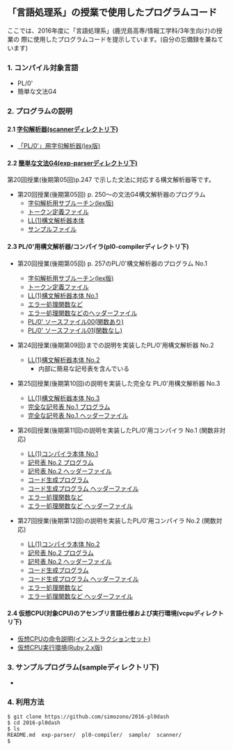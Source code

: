 ## 「言語処理系」の授業で使用したプログラムコード
ここでは、2016年度に「言語処理系」(鹿児島高専/情報工学科/3年生向け)の授業の
際に使用したプログラムコードを提示しています。(自分の忘備録を兼ねています)

### 1. コンパイル対象言語
* PL/0'
* 簡単な文法G4

### 2. プログラムの説明

#### 2.1 [字句解析器(scannerディレクトリ下)](scanner)
  * [「PL/0'」用字句解析器(lex版)](scanner/pl0-scanner.l)

#### 2.2 [簡単な文法G4(exp-parserディレクトリ下)](exp-parser)

第20回授業(後期第05回)p.247 で示した文法に対応する構文解析器等です。

* 第20回授業(後期第05回) p. 250～の文法G4構文解析器のプログラム
  * [字句解析用サブルーチン(lex版)](exp-parser/exp-scanner.l)
  * [トークン定義ファイル](scanner/tokentable.h)
  * [LL(1)構文解析器本体](exp-parser/exp-ll-parser01.c)
  * [サンプルファイル](sample/exp01.txt)

#### 2.3 PL/0'用構文解析器/コンパイラ(pl0-compilerディレクトリ下)
* 第20回授業(後期第05回) p. 257のPL/0'構文解析器のプログラム No.1
  * [字句解析用サブルーチン(lex版)](pl0-compiler/pl0-scanner.l)
  * [トークン定義ファイル](scanner/tokentable.h)
  * [LL(1)構文解析器本体 No.1](pl0-compiler/pl0-ll-parser01.c)
  * [エラー処理関数など](pl0-compiler/misc.c)
  * [エラー処理関数などのヘッダーファイル](pl0-compiler/misc.h)
  * [PL/0' ソースファイル00(関数あり)](sample/test00.pl0)
  * [PL/0' ソースファイル01(関数なし)](sample/test01.pl0)

* 第24回授業(後期第09回)までの説明を実装したPL/0'用構文解析器 No.2
  * [LL(1)構文解析器本体 No.2](pl0-compiler/pl0-ll-parser02.c)
    * 内部に簡易な記号表を含んでいる

* 第25回授業(後期第10回)の説明を実装した完全な PL/0'用構文解析器 No.3
  * [LL(1)構文解析器本体 No.3](pl0-compiler/pl0-ll-parser03.c)
  * [完全な記号表 No.1 プログラム](pl0-compiler/symbol_table01.c)
  * [完全な記号表 No.1 ヘッダーファイル](pl0-compiler/symbol_table01.h)

* 第26回授業(後期第11回)の説明を実装したPL/0'用コンパイラ No.1 (関数非対応)
  * [LL(1)コンパイラ本体 No.1](pl0-compiler/pl0-ll-compiler01.c)
  * [記号表 No.2 プログラム](pl0-compiler/symbol_table02.c)
  * [記号表 No.2 ヘッダーファイル](pl0-compiler/symbol_table02.h)
  * [コード生成プログラム](pl0-compiler/codegen.c)
  * [コード生成プログラム ヘッダーファイル](pl0-compiler/codegen.h)
  * [エラー処理関数など](pl0-compiler/misc.c)
  * [エラー処理関数など ヘッダーファイル](pl0-compiler/misc.h)

* 第27回授業(後期第12回)の説明を実装したPL/0'用コンパイラ No.2 (関数対応)
  * [LL(1)コンパイラ本体 No.2](pl0-compiler/pl0-ll-compiler02.c)
  * [記号表 No.2 プログラム](pl0-compiler/symbol_table02.c)
  * [記号表 No.2 ヘッダーファイル](pl0-compiler/symbol_table02.h)
  * [コード生成プログラム](pl0-compiler/codegen.c)
  * [コード生成プログラム ヘッダーファイル](pl0-compiler/codegen.h)
  * [エラー処理関数など](pl0-compiler/misc.c)
  * [エラー処理関数など ヘッダーファイル](pl0-compiler/misc.h)

#### 2.4 仮想CPU(対象CPU)のアセンブリ言語仕様および実行環境(vcpuディレクトリ下)
* [仮想CPUの命令説明(インストラクションセット)](vcpu/instruction-set.md)
* [仮想CPU実行環境(Ruby 2.x版)](vcpu/pl0dashvm.rb)

### 3. サンプルプログラム(sampleディレクトリ下)
*
### 4. 利用方法

````console
$ git clone https://github.com/simozono/2016-pl0dash
$ cd 2016-pl0dash
$ ls
README.md  exp-parser/  pl0-compiler/  sample/  scanner/
$ 
````

